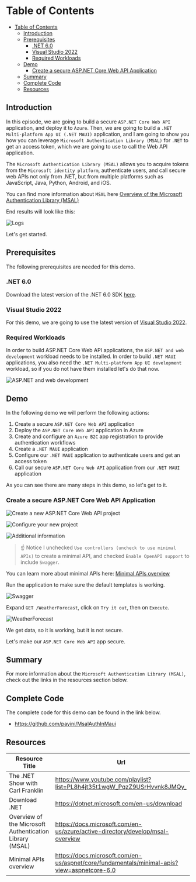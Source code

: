 # Table of Contents

- [Table of Contents](#table-of-contents)
  - [Introduction](#introduction)
  - [Prerequisites](#prerequisites)
    - [.NET 6.0](#net-60)
    - [Visual Studio 2022](#visual-studio-2022)
    - [Required Workloads](#required-workloads)
  - [Demo](#demo)
    - [Create a secure ASP.NET Core Web API Application](#create-a-secure-aspnet-core-web-api-application)
  - [Summary](#summary)
  - [Complete Code](#complete-code)
  - [Resources](#resources)

## Introduction

In this episode, we are going to build a secure `ASP.NET Core Web API` application, and deploy it to `Azure`. Then, we are going to build a `.NET Multi-platform App UI (.NET MAUI)` application, and I am going to show you how you can leverage `Microsoft Authentication Library (MSAL)` for `.NET` to get an access token, which we are going to use to call the Web API application.

The `Microsoft Authentication Library (MSAL)` allows you to acquire tokens from the `Microsoft identity platform`, authenticate users, and call secure web APIs not only from .NET, but from multiple platforms such as JavaScript, Java, Python, Android, and iOS.

You can find more information about `MSAL` here [Overview of the Microsoft Authentication Library (MSAL)](https://docs.microsoft.com/en-us/azure/active-directory/develop/msal-overview)

End results will look like this:

![Logs](images/REPLACE_HERE)

Let's get started.

## Prerequisites

The following prerequisites are needed for this demo.

### .NET 6.0

Download the latest version of the .NET 6.0 SDK [here](https://dotnet.microsoft.com/en-us/download).

### Visual Studio 2022

For this demo, we are going to use the latest version of [Visual Studio 2022](https://visualstudio.microsoft.com/vs/community/).

### Required Workloads

In order to build ASP.NET Core Web API applications, the `ASP.NET and web development` workload needs to be installed. In order to build `.NET MAUI` applications, you also need the `.NET Multi-platform App UI development` workload, so if you do not have them installed let's do that now.

![ASP.NET and web development](images/34640f10f2d813f245973ddb81ffa401c7366e96e625b3e59c7c51a78bbb2056.png)  

## Demo

In the following demo we will perform the following actions:

1. Create a secure `ASP.NET Core Web API` application
2. Deploy the `ASP.NET Core Web API` application in Azure
3. Create and configure an `Azure B2C` app registration to provide authentication workflows
4. Create a `.NET MAUI` application
5. Configure our `.NET MAUI` application to authenticate users and get an access token
6. Call our secure `ASP.NET Core Web API` application from our `.NET MAUI` application

As you can see there are many steps in this demo, so let's get to it.

### Create a secure ASP.NET Core Web API Application

![Create a new ASP.NET Core Web API project](images/e735adc8086673e19e0b451f7e5530b1b15d2813ed7cb7baa561628baae02fd6.png)  

![Configure your new project](images/326751c8c729d6f3f4df012ecc1b25e50842d88fb060779a7e0cb65f678013f6.png)  

![Additional information](images/864d4dced70426006a4d89d11602e92413aff3be5a5bfbadac695e02e0268673.png)  

>:point_up: Notice I unchecked `Use controllers (uncheck to use minimal APIs)` to create a minimal API, and checked `Enable OpenAPI support` to include `Swagger`.

You can learn more about minimal APIs here: [Minimal APIs overview](https://docs.microsoft.com/en-us/aspnet/core/fundamentals/minimal-apis?view=aspnetcore-6.0>)

Run the application to make sure the default templates is working.

![Swagger](images/c4e367405fe55e086ab137bceadeb459658f1ae989aa1340a1aa1bc93c361937.png)  

Expand `GET /WeatherForecast`, click on `Try it out`, then on `Execute`.

![WeatherForecast](images/0e3cb4491bc38c9171d5b0d069bd8517ab2655e8b32b379e768869754c66b338.png)  

We get data, so it is working, but it is not secure.

Let's make our `ASP.NET Core Web API` app secure.



## Summary

For more information about the `Microsoft Authentication Library (MSAL)`, check out the links in the resources section below.

## Complete Code

The complete code for this demo can be found in the link below.

- <https://github.com/payini/MsalAuthInMaui>

## Resources

| Resource Title                                          | Url                                                                             |
| ------------------------------------------------------- | ------------------------------------------------------------------------------- |
| The .NET Show with Carl Franklin                        | <https://www.youtube.com/playlist?list=PL8h4jt35t1wgW_PqzZ9USrHvvnk8JMQy_>      |
| Download .NET                                           | <https://dotnet.microsoft.com/en-us/download>                                   |
| Overview of the Microsoft Authentication Library (MSAL) | <https://docs.microsoft.com/en-us/azure/active-directory/develop/msal-overview> |
| Minimal APIs overview                                          | <https://docs.microsoft.com/en-us/aspnet/core/fundamentals/minimal-apis?view=aspnetcore-6.0>                |
